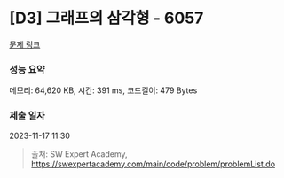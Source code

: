 # [D3] 그래프의 삼각형 - 6057 

[문제 링크](https://swexpertacademy.com/main/code/problem/problemDetail.do?contestProbId=AWbHcWd6AFcDFAV0) 

### 성능 요약

메모리: 64,620 KB, 시간: 391 ms, 코드길이: 479 Bytes

### 제출 일자

2023-11-17 11:30



> 출처: SW Expert Academy, https://swexpertacademy.com/main/code/problem/problemList.do